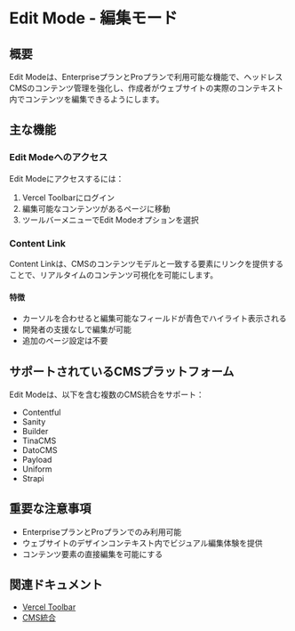 # Edit Mode - 編集モード

## 概要

Edit Modeは、EnterpriseプランとProプランで利用可能な機能で、ヘッドレスCMSのコンテンツ管理を強化し、作成者がウェブサイトの実際のコンテキスト内でコンテンツを編集できるようにします。

## 主な機能

### Edit Modeへのアクセス

Edit Modeにアクセスするには：

1. Vercel Toolbarにログイン
2. 編集可能なコンテンツがあるページに移動
3. ツールバーメニューでEdit Modeオプションを選択

### Content Link

Content Linkは、CMSのコンテンツモデルと一致する要素にリンクを提供することで、リアルタイムのコンテンツ可視化を可能にします。

#### 特徴

- カーソルを合わせると編集可能なフィールドが青色でハイライト表示される
- 開発者の支援なしで編集が可能
- 追加のページ設定は不要

## サポートされているCMSプラットフォーム

Edit Modeは、以下を含む複数のCMS統合をサポート：

- Contentful
- Sanity
- Builder
- TinaCMS
- DatoCMS
- Payload
- Uniform
- Strapi

## 重要な注意事項

- EnterpriseプランとProプランでのみ利用可能
- ウェブサイトのデザインコンテキスト内でビジュアル編集体験を提供
- コンテンツ要素の直接編集を可能にする

## 関連ドキュメント

- [Vercel Toolbar](/docs/vercel-toolbar)
- [CMS統合](/docs/integrations/cms)
